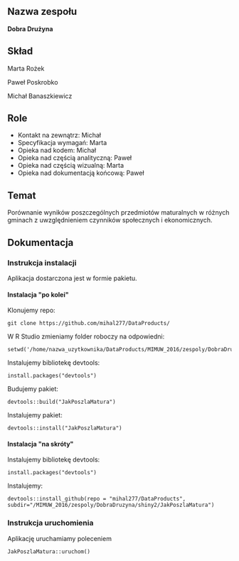 ## Nazwa zespołu

**Dobra Drużyna**

## Skład

Marta Rożek

Paweł Poskrobko

Michał Banaszkiewicz

## Role

* Kontakt na zewnątrz: Michał
* Specyfikacja wymagań: Marta
* Opieka nad kodem: Michał
* Opieka nad częścią analityczną: Paweł
* Opieka nad częścią wizualną: Marta
* Opieka nad dokumentacją końcową: Paweł

## Temat

Porównanie wyników poszczególnych przedmiotów maturalnych w różnych gminach z uwzględnieniem czynników społecznych i ekonomicznych.

## Dokumentacja

### Instrukcja instalacji

Aplikacja dostarczona jest w formie pakietu.

#### Instalacja "po kolei"

Klonujemy repo:
```
git clone https://github.com/mihal277/DataProducts/
```

W R Studio zmieniamy folder roboczy na odpowiedni:
```
setwd('/home/nazwa_uzytkownika/DataProducts/MIMUW_2016/zespoly/DobraDruzyna/shiny2')
```

Instalujemy bibliotekę devtools:
```
install.packages("devtools")
```

Budujemy pakiet:
```
devtools::build("JakPoszlaMatura")
```

Instalujemy pakiet:
```
devtools::install("JakPoszlaMatura")
```

#### Instalacja "na skróty"

Instalujemy bibliotekę devtools:
```
install.packages("devtools")
```

Instalujemy:
```
devtools::install_github(repo = "mihal277/DataProducts", subdir="/MIMUW_2016/zespoly/DobraDruzyna/shiny2/JakPoszlaMatura")
```

### Instrukcja uruchomienia

Aplikację uruchamiamy poleceniem

```
JakPoszlaMatura::uruchom()
```



